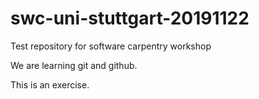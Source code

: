 # swc-uni-stuttgart-20191122
Test repository for software carpentry workshop

We are  learning git and github.

This is an exercise.
